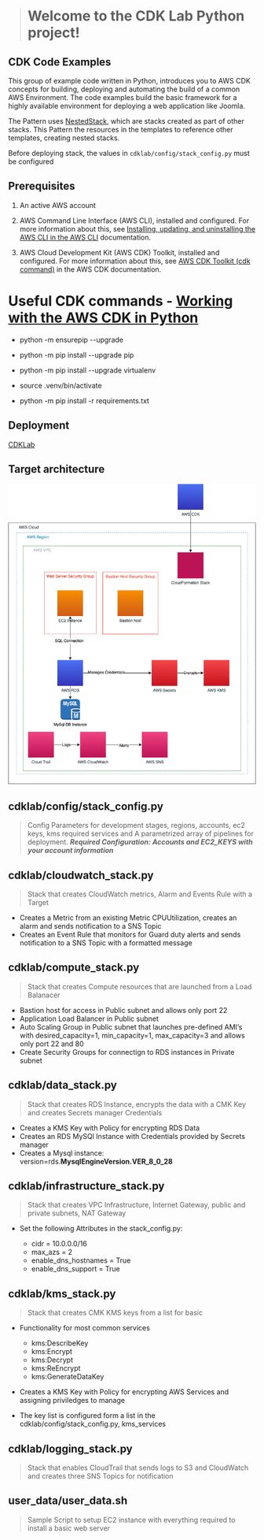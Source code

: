 
> # Welcome to the CDK Lab Python project!

  

## CDK Code Examples
This group of example code written in Python, introduces you to AWS CDK concepts for building, deploying and automating the build of a common AWS Environment. The code examples build the basic framework for a highly available environment for deploying a web application like Joomla. 

The Pattern uses [NestedStack](https://docs.aws.amazon.com/cdk/api/latest/docs/@aws-cdk_aws-cloudformation.NestedStack.html), which are stacks created as part of other stacks. This Pattern the resources in the templates to reference other templates, creating nested stacks. 

Before deploying stack, the values in `cdklab/config/stack_config.py` must be configured


## Prerequisites 

1. An active AWS account

2. AWS Command Line Interface (AWS CLI), installed and configured. For more information about this, see [Installing, updating, and uninstalling the AWS CLI in the AWS CLI](https://docs.aws.amazon.com/cdk/latest/guide/getting_started.html) documentation. 

3. AWS Cloud Development Kit (AWS CDK) Toolkit, installed and configured. For more information about this, see [AWS CDK Toolkit (cdk command)](https://docs.aws.amazon.com/cdk/latest/guide/cli.html) in the AWS CDK documentation.

# Useful CDK commands - [Working with the AWS CDK in Python](https://docs.aws.amazon.com/cdk/latest/guide/work-with-cdk-python.html)
* python -m ensurepip --upgrade
* python -m pip install --upgrade pip
* python -m pip install --upgrade virtualenv

* source .venv/bin/activate
* python -m pip install -r requirements.txt

## Deployment

[CDKLab](https://gitlab.aws.dev/rwawssec/cdklab)


## Target architecture 
![CDKLab](./images/cdklab.png)

##  cdklab/config/stack_config.py
> Config Parameters for development stages, regions, accounts, ec2 keys, kms required services and A parametrized array of pipelines for deployment. 
> **_Required Configuration: Accounts and EC2_KEYS with your account information_**

## cdklab/cloudwatch_stack.py
> Stack that creates CloudWatch metrics, Alarm and Events Rule with a Target
- Creates a Metric from an existing Metric CPUUtilization, creates an alarm and sends notification to a SNS Topic
- Creates an Event Rule that monitors for Guard duty alerts and sends notification to a SNS Topic with a formatted message

## cdklab/compute_stack.py
> Stack that creates Compute resources that are launched from a Load Balanacer

- Bastion host for access in Public subnet and allows only port 22
- Application Load Balancer in Public subnet
- Auto Scaling Group in Public subnet that launches pre-defined AMI’s with desired_capacity=1, min_capacity=1, max_capacity=3 and allows only port 22 and 80
- Create Security Groups for connectign to RDS instances in Private subnet


##  cdklab/data_stack.py
> Stack that creates RDS Instance, encrypts the data with a CMK Key and creates Secrets manager Credentials

- Creates a KMS Key with Policy for encrypting RDS Data
- Creates an RDS MySQl Instance with Credentials provided by Secrets manager
- Creates a Mysql instance: version=rds.**MysqlEngineVersion.VER_8_0_28**

##  cdklab/infrastructure_stack.py
> Stack that creates VPC Infrastructure, Internet Gateway, public and private subnets, NAT Gateway
- Set the following Attributes in the stack_config.py:

  * cidr = 10.0.0.0/16
  * max_azs = 2
  * enable_dns_hostnames = True
  * enable_dns_support = True


## cdklab/kms_stack.py
> Stack that creates CMK KMS keys from a list for basic
- Functionality for most common services
  * kms:DescribeKey
  * kms:Encrypt
  * kms:Decrypt
  * kms:ReEncrypt
  * kms:GenerateDataKey

- Creates a KMS Key with Policy for encrypting AWS Services and assigning priviledges to manage
- The key list is configured form a list in the cdklab/config/stack_config.py, kms_services


##  cdklab/logging_stack.py
> Stack that enables CloudTrail that sends logs to S3 and CloudWatch and creates three SNS Topics for notification


##  user_data/user_data.sh
> Sample Script to setup EC2 instance with everything required to install a basic web server

